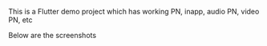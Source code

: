 This is a Flutter demo project which has working PN, inapp, audio PN, video PN, etc

Below are the screenshots

